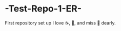 -Test-Repo-1-ER-
================

First repository set up
I love :coffee:, :dancer:, and miss :pizza: dearly.
